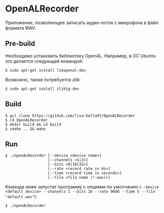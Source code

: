 # OpenALRecorder

Приложение, позволяющее записать аудио-поток с микрофона в файл формата WAV.

## Pre-build

Необходимо установить библиотеку OpenAL. Например, в ОС Ubuntu это делается следующей командой:

```console
$ sudo apt-get install libopenal-dev
```

Возможно, также потребуется zlib:

```console
$ sudo apt-get install zlib1g-dev
```

## Build

```console
$ git clone https://github.com/lisa-bella97/OpenALRecorder
$ cd OpenALRecorder
$ mkdir build && cd build
$ cmake .. && make
```

## Run

```
$ ./openALRecorder [--device <device name>]
                   [--channels <1|2>]
                   [--bits <8|16|32>]
                   [--rate <record rate in Hz>]
                   [--time <record time in seconds>]
                   [--file <file name (*.wav)>]
```

Команда ниже запустит программу с опциями по умолчанию (`--device <default_device> --channels 1 --bits 16 --rate 9600 --time 5 --file "default.wav"`):

```console
$ ./openALRecorder
```
